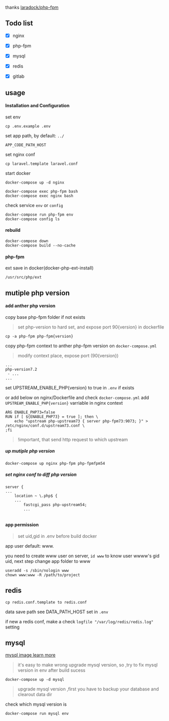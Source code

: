 

thanks [laradock/php-fpm](https://github.com/laradock/php-fpm)

## Todo list

- [x] nginx
- [x] php-fpm
- [x] mysql
- [x] redis
- [x] gitlab


## usage

#### Installation and Configuration

set env

```
cp .env.example .env
```

set app path, by default: `../`
```
APP_CODE_PATH_HOST
```

set nginx conf

```
cp laravel.template laravel.conf
```

start docker

```
docker-compose up -d nginx

docker-compose exec php-fpm bash
docker-compose exec nginx bash
```

check service `env` or `config`

```
docker-compose run php-fpm env
docker-compose config ls
```


#### rebuild

```
docker-compose down
docker-compose build --no-cache
```


#### php-fpm

ext save in docker(docker-php-ext-install)

```
/usr/src/php/ext
```

## mutiple php version

#### add anther php version

copy base php-fpm folder if not exists

> set php-version to hard set, and expose port 90{version} in dockerfile 

```
cp -a php-fpm php-fpm{version}
```

copy php-fpm context to anther php-fpm version on `docker-compose.yml`

> modify context place, expose port (90{version})

```
...
php-version7.2
 - ...
...
```

set UPSTREAM_ENABLE_PHP{version} to true in `.env` if exists

or add below on nginx/Dockerfile and check `docker-compose.yml` add `UPSTREAM_ENABLE_PHP{version}` varriable in nginx context
```
ARG ENABLE_PHP73=false
RUN if [ ${ENABLE_PHP73} = true ]; then \
    echo "upstream php-upstream73 { server php-fpm73:9073; }" > /etc/nginx/conf.d/upstream73.conf \
;fi
```

> !important, that send http request to which upstream

##### up mutiple php version

```
docker-compose up nginx php-fpm php-fpmfpm54
```

##### set nginx conf to diff php version

```
server {
...
    location ~ \.php$ {
    ...
        fastcgi_pass php-upstream54;
        ...
    
```

#### app permission

> set uid,gid in .env before build docker

app user default: www.

you need to create www user on server, `id www` to know user wwww's gid uid, next step change app folder to www

```
useradd -s /sbin/nologin www
chown www:www -R /path/to/project
```

## redis

```
cp redis.conf.template to redis.conf
```

data save path see DATA_PATH_HOST set in `.env`

if new a redis conf, make a check `logfile "/var/log/redis/redis.log"` setting

## mysql 

[mysql image learn more](https://docs.docker.com/samples/library/mysql/#connect-to-mysql-from-the-mysql-command-line-client)

> it's easy to make wrong upgrade mysql version, so ,try to fix mysql version in env after build sucess

```
docker-compose up -d mysql
```

> upgrade mysql version ,first you have to backup your database and clearout data dir

check which mysql version is

```
docker-compose run mysql env
```